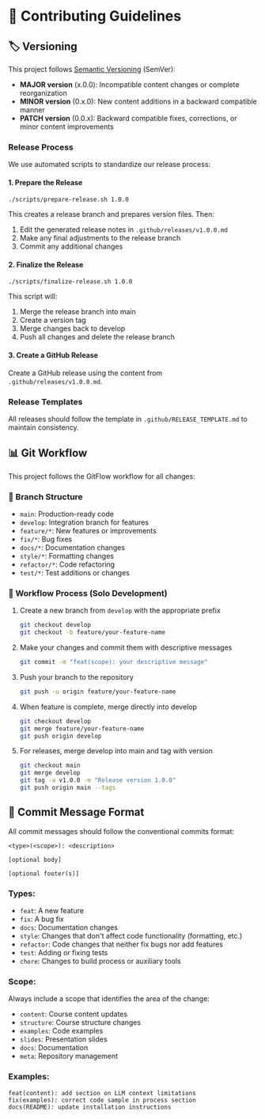 # 🤝 Contributing Guidelines

## 🏷️ Versioning

This project follows [Semantic Versioning](https://semver.org/) (SemVer):

- **MAJOR version** (x.0.0): Incompatible content changes or complete reorganization
- **MINOR version** (0.x.0): New content additions in a backward compatible manner
- **PATCH version** (0.0.x): Backward compatible fixes, corrections, or minor content improvements

### Release Process

We use automated scripts to standardize our release process:

#### 1. Prepare the Release

```bash
./scripts/prepare-release.sh 1.0.0
```

This creates a release branch and prepares version files. Then:

1. Edit the generated release notes in `.github/releases/v1.0.0.md`
2. Make any final adjustments to the release branch
3. Commit any additional changes

#### 2. Finalize the Release

```bash
./scripts/finalize-release.sh 1.0.0
```

This script will:

1. Merge the release branch into main
2. Create a version tag
3. Merge changes back to develop
4. Push all changes and delete the release branch

#### 3. Create a GitHub Release

Create a GitHub release using the content from `.github/releases/v1.0.0.md`.

### Release Templates

All releases should follow the template in `.github/RELEASE_TEMPLATE.md` to maintain consistency.

## 📊 Git Workflow

This project follows the GitFlow workflow for all changes:

### 🌿 Branch Structure

- `main`: Production-ready code
- `develop`: Integration branch for features
- `feature/*`: New features or improvements
- `fix/*`: Bug fixes
- `docs/*`: Documentation changes
- `style/*`: Formatting changes
- `refactor/*`: Code refactoring
- `test/*`: Test additions or changes

### 🔄 Workflow Process (Solo Development)

1. Create a new branch from `develop` with the appropriate prefix
   ```bash
   git checkout develop
   git checkout -b feature/your-feature-name
   ```

2. Make your changes and commit them with descriptive messages
   ```bash
   git commit -m "feat(scope): your descriptive message"
   ```

3. Push your branch to the repository
   ```bash
   git push -u origin feature/your-feature-name
   ```

4. When feature is complete, merge directly into develop
   ```bash
   git checkout develop
   git merge feature/your-feature-name
   git push origin develop
   ```

5. For releases, merge develop into main and tag with version
   ```bash
   git checkout main
   git merge develop
   git tag -a v1.0.0 -m "Release version 1.0.0"
   git push origin main --tags
   ```

## 💬 Commit Message Format

All commit messages should follow the conventional commits format:

```
<type>(<scope>): <description>

[optional body]

[optional footer(s)]
```

### Types:
- `feat`: A new feature
- `fix`: A bug fix
- `docs`: Documentation changes
- `style`: Changes that don't affect code functionality (formatting, etc.)
- `refactor`: Code changes that neither fix bugs nor add features
- `test`: Adding or fixing tests
- `chore`: Changes to build process or auxiliary tools

### Scope:
Always include a scope that identifies the area of the change:
- `content`: Course content updates
- `structure`: Course structure changes
- `examples`: Code examples
- `slides`: Presentation slides
- `docs`: Documentation
- `meta`: Repository management

### Examples:
```
feat(content): add section on LLM context limitations
fix(examples): correct code sample in process section
docs(README): update installation instructions
```